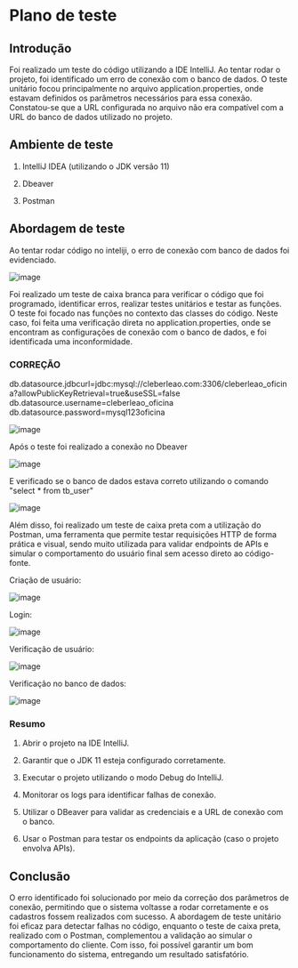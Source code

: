 # Plano de teste

## Introdução

Foi realizado um teste do código utilizando a IDE IntelliJ. Ao tentar rodar o projeto, foi identificado um erro de conexão com o banco de dados. O teste unitário focou principalmente no arquivo application.properties, onde estavam definidos os parâmetros necessários para essa conexão. Constatou-se que a URL configurada no arquivo não era compatível com a URL do banco de dados utilizado no projeto.

## Ambiente de teste

1. IntelliJ IDEA (utilizando o JDK versão 11)

2. Dbeaver

3. Postman

## Abordagem de teste

Ao tentar rodar código no inteliji, o erro de conexão com banco de dados foi evidenciado.

![image](https://github.com/user-attachments/assets/f1a9efd3-1d45-4cd1-ae14-5a237392c7dd)

Foi realizado um teste de caixa branca para verificar o código que foi programado, identificar erros, realizar testes unitários e testar as funções. O teste foi focado nas funções no contexto das classes do código. Neste caso, foi feita uma verificação direta no application.properties, onde se encontram as configurações de conexão com o banco de dados, e foi identificada uma inconformidade.

### CORREÇÃO

db.datasource.jdbcurl=jdbc:mysql://cleberleao.com:3306/cleberleao_oficina?allowPublicKeyRetrieval=true&useSSL=false
db.datasource.username=cleberleao_oficina
db.datasource.password=mysql123oficina

![image](https://github.com/user-attachments/assets/79a04fe4-5fa7-410d-823a-40b542d6d094)

Após o teste foi realizado a conexão no Dbeaver

![image](https://github.com/user-attachments/assets/3b085640-c28d-43a2-be1d-1600e8a31f4f)

E verificado se o banco de dados estava correto utilizando o comando "select * from tb_user"

![image](https://github.com/user-attachments/assets/ad702923-2248-4729-8142-696185ea3d8e)


Além disso, foi realizado um teste de caixa preta com a utilização do Postman, uma ferramenta que permite testar requisições HTTP de forma prática e visual, sendo muito utilizada para validar endpoints de APIs e simular o comportamento do usuário final sem acesso direto ao código-fonte.

Criação de usuário:

![image](https://github.com/user-attachments/assets/ad86090e-51ee-4985-9558-ed203bae9298)

Login:

![image](https://github.com/user-attachments/assets/d14015a2-7e0a-4511-afeb-1975c90f48a0)

Verificação de usuário:

![image](https://github.com/user-attachments/assets/64811566-bca1-44d3-9e66-85a5d0d3ba77)

Verificação no banco de dados:

![image](https://github.com/user-attachments/assets/d0dfe501-44d1-4515-84f1-f1bf3d3077e9)

### Resumo

1. Abrir o projeto na IDE IntelliJ.

2. Garantir que o JDK 11 esteja configurado corretamente.

3. Executar o projeto utilizando o modo Debug do IntelliJ.

4. Monitorar os logs para identificar falhas de conexão.

5. Utilizar o DBeaver para validar as credenciais e a URL de conexão com o banco.

6. Usar o Postman para testar os endpoints da aplicação (caso o projeto envolva APIs).


## Conclusão

O erro identificado foi solucionado por meio da correção dos parâmetros de conexão, permitindo que o sistema voltasse a rodar corretamente e os cadastros fossem realizados com sucesso. A abordagem de teste unitário foi eficaz para detectar falhas no código, enquanto o teste de caixa preta, realizado com o Postman, complementou a validação ao simular o comportamento do cliente. Com isso, foi possível garantir um bom funcionamento do sistema, entregando um resultado satisfatório.


